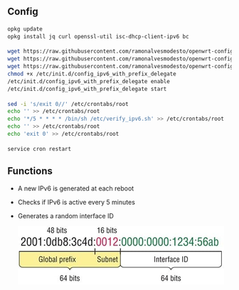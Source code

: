 ## Config 
```bash
opkg update
opkg install jq curl openssl-util isc-dhcp-client-ipv6 bc
 
wget https://raw.githubusercontent.com/ramonalvesmodesto/openwrt-config/main/ipv6/verify_ipv6.sh -O /etc/verify_ipv6.sh
wget https://raw.githubusercontent.com/ramonalvesmodesto/openwrt-config/main/ipv6/config_ipv6_with_prefix_delegate -O /etc/init.d/config_ipv6_with_prefix_delegate
wget https://raw.githubusercontent.com/ramonalvesmodesto/openwrt-config/main/ipv6/config_ipv6_with_prefix_delegate.sh -O /etc/config_ipv6_with_prefix_delegate.sh
chmod +x /etc/init.d/config_ipv6_with_prefix_delegate
/etc/init.d/config_ipv6_with_prefix_delegate enable
/etc/init.d/config_ipv6_with_prefix_delegate start

sed -i 's/exit 0//' /etc/crontabs/root
echo '' >> /etc/crontabs/root
echo '*/5 * * * * /bin/sh /etc/verify_ipv6.sh' >> /etc/crontabs/root
echo '' >> /etc/crontabs/root
echo 'exit 0' >> /etc/crontabs/root

service cron restart
```

## Functions
- A new IPv6 is generated at each reboot
- Checks if IPv6 is active every 5 minutes
- Generates a random interface ID

  ![IPV6](https://github.com/ramonalvesmodesto/openwrt-config/blob/main/ipv6/1583548685423.jpg)
